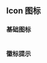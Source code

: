 
## Icon 图标

<script setup>
import { Icon }from '@ui1024/components'
</script>

### 基础图标

<div class="wrapper">
  <Icon name="loading" />
  <Icon name="plus-circle" />
  <Icon name="warning" />
  <Icon name="delete" />
  <Icon name="arrow-right" />
  <Icon name="arrow-left" />
  <Icon name="arrow-up" />
  <Icon name="arrow-down" />
  <Icon name="s-promotion" />
  <Icon name="tool" />
</div>

### 徽标提示

<div class="wrapper">
  <Icon name="loading" dot badge="1" />
  <Icon name="plus-circle" dot badge="2"/>
  <Icon name="warning" dot badge="3"/>
  <Icon name="delete" dot badge="4"/>
  <Icon name="arrow-right" dot badge="5"/>
  <Icon name="arrow-left" dot badge="6"/>
  <Icon name="arrow-up" dot badge="7"/>
  <Icon name="arrow-down" dot badge="8"/>
  <Icon name="s-promotion" dot badge="9"/>
  <Icon name="tool" dot badge="10"/>
</div>



<style lang="less" scoped>
.wrapper {
  display: flex;
}

.kitty-icon + .kitty-icon {
  margin-left: 10px;
}

.kitty-icon {
  width: 50px;
  height: 50px;
  font-size: 36px;
  display: flex;
  justify-content: center;
  align-items: center;
}
</style>
